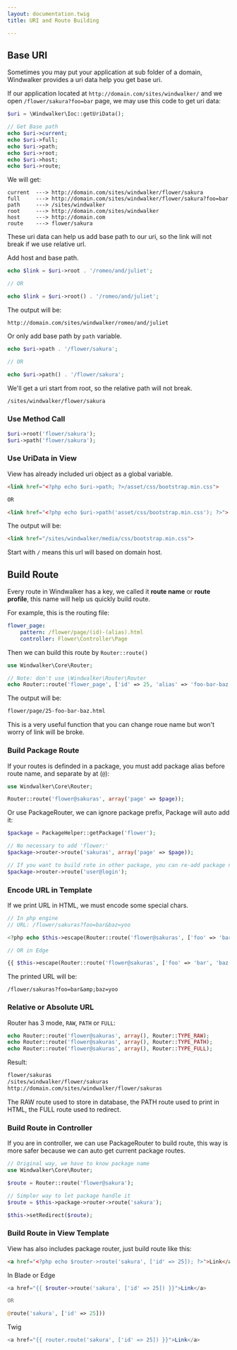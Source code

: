 ```yaml
---
layout: documentation.twig
title: URI and Route Building

---
```


## Base URI

Sometimes you may put your application at sub folder of a domain, Windwalker provides a uri data help you get base uri.

If our application located at `http://domain.com/sites/windwalker/` and we open `/flower/sakura?foo=bar` page, we may use this code to get uri data:

``` php
$uri = \Windwalker\Ioc::getUriData();

// Get Base path
echo $uri->current;
echo $uri->full;
echo $uri->path;
echo $uri->root;
echo $uri->host;
echo $uri->route;
```

We will get:

```
current  ---> http://domain.com/sites/windwalker/flower/sakura
full     ---> http://domain.com/sites/windwalker/flower/sakura?foo=bar
path     ---> /sites/windwalker
root     ---> http://domain.com/sites/windwalker
host     ---> http://domain.com
route    ---> flower/sakura
```

These uri data can help us add base path to our uri, so the link will not break if
we use relative url.

Add host and base path.

``` php
echo $link = $uri->root . '/romeo/and/juliet';

// OR

echo $link = $uri->root() . '/romeo/and/juliet';
```

The output will be:

```
http://domain.com/sites/windwalker/romeo/and/juliet
```

Or only add base path by `path` variable.

``` php
echo $uri->path . '/flower/sakura';

// OR

echo $uri->path() . '/flower/sakura';
```

We'll get a uri start from root, so the relative path will not break.

``` html
/sites/windwalker/flower/sakura
```

### Use Method Call

``` php
$uri->root('flower/sakura');
$uri->path('flower/sakura');
```

### Use UriData in View

View has already included uri object as a global variable.

``` html
<link href="<?php echo $uri->path; ?>/asset/css/bootstrap.min.css">

OR

<link href="<?php echo $uri->path('asset/css/bootstrap.min.css'); ?>">
```

The output will be:

``` html
<link href="/sites/windwalker/media/css/bootstrap.min.css">
```

Start with `/` means this url will based on domain host.

## Build Route

Every route in Windwalker has a key, we called it **route name** or **route profile**, this name will help us quickly build route.

For example, this is the routing file:

``` yaml
flower_page:
    pattern: /flower/page/(id)-(alias).html
    controller: Flower\Controller\Page
```

Then we can build this route by `Router::route()`

``` php
use Windwalker\Core\Router;

// Note: don't use \Windwalker\Router\Router
echo Router::route('flower_page', ['id' => 25, 'alias' => 'foo-bar-baz']);
```

The output will be:

``` html
flower/page/25-foo-bar-baz.html
```

This is a very useful function that you can change roue name but won't worry of link will be broke.

### Build Package Route

If your routes is definded in a package, you must add package alias before route name, and separate by at (`@`):

``` php
use Windwalker\Core\Router;

Router::route('flower@sakuras', array('page' => $page));
```

Or use PackageRouter, we can ignore package prefix, Package will auto add it:

``` php
$package = PackageHelper::getPackage('flower');

// No necessary to add 'flower:'
$package->router->route('sakuras', array('page' => $page));

// If you want to build rote in other package, you can re-add package name
$package->router->route('user@login');
```

### Encode URL in Template

If we print URL in HTML, we must encode some special chars.

``` php
// In php engine
// URL: /flower/sakuras?foo=bar&baz=yoo

<?php echo $this->escape(Router::route('flower@sakuras', ['foo' => 'bar', 'baz' => 'yoo'])); ?>

// OR in Edge

{{ $this->escape(Router::route('flower@sakuras', ['foo' => 'bar', 'baz' => 'yoo'])) }}
```

The printed URL will be:

```
/flower/sakuras?foo=bar&amp;baz=yoo
```

### Relative or Absolute URL

Router has 3 mode, `RAW`, `PATH` or `FULL`:

``` php
echo Router::route('flower@sakuras', array(), Router::TYPE_RAW);
echo Router::route('flower@sakuras', array(), Router::TYPE_PATH);
echo Router::route('flower@sakuras', array(), Router::TYPE_FULL);
```

Result:

``` html
flower/sakuras
/sites/windwalker/flower/sakuras
http://domain.com/sites/windwalker/flower/sakuras
```

The RAW route used to store in database, the PATH route used to print in HTML, the FULL route used to redirect.

### Build Route in Controller

If you are in controller, we can use PackageRouter to build route, this way is more safer because we can auto get current package routes.

``` php
// Original way, we have to know package name
use Windwalker\Core\Router;

$route = Router::route('flower@sakura');

// Simpler way to let package handle it
$route = $this->package->router->route('sakura');

$this->setRedirect($route);
```

### Build Route in View Template

View has also includes package router, just build route like this:

``` html
<a href="<?php echo $router->route('sakura', ['id' => 25]); ?>">Link</a>
```

In Blade or Edge

``` php
<a href="{{ $router->route('sakura', ['id' => 25]) }}">Link</a>

OR

@route('sakura', ['id' => 25]))
```

Twig

``` php
<a href="{{ router.route('sakura', ['id' => 25]) }}">Link</a>
```
